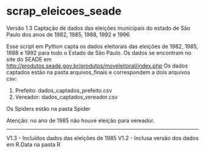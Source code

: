 # scrap_eleicoes_seade
Versão 1.3
Captação de dados das eleições municipais do estado de São Paulo dos anos de 1982, 1985, 1988, 1992 e 1996

Esse script em Python capta os dados eleitorais das eleições de 1982, 1985, 1988 e 1992 para todo o Estado de São Paulo.
Os dados se encontram no site do SEADE em http://produtos.seade.gov.br/produtos/moveleitoral/index.php
Os dados captados estão na pasta arquivos_finais e correspondem a dois arquivos csv:
1) Prefeito: dados_captados_prefeito.csv
2) Vereador: dados_captados_vereador.csv

Os Spiders estão na pasta Spider

Atenção: no ano de 1985 não houve eleição para vereador.

-------
V1.3 - Incluídos dados das eleições de 1985
V1.2 - Inclusa versão dos dados em R.Data na pasta R
